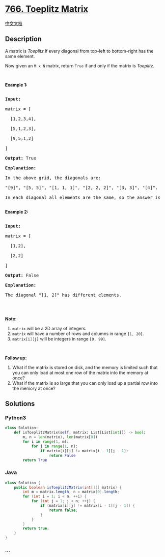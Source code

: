 # [766. Toeplitz Matrix](https://leetcode.com/problems/toeplitz-matrix)

[中文文档](/solution/0700-0799/0766.Toeplitz%20Matrix/README.md)

## Description

<p>A matrix is <em>Toeplitz</em> if every diagonal from top-left to bottom-right has the same element.</p>

<p>Now given an <code>M x N</code> matrix, return&nbsp;<code>True</code>&nbsp;if and only if the matrix is <em>Toeplitz</em>.<br />

&nbsp;</p>

<p><strong>Example 1:</strong></p>

<pre>

<strong>Input:

</strong>matrix = [

&nbsp; [1,2,3,4],

&nbsp; [5,1,2,3],

&nbsp; [9,5,1,2]

]

<strong>Output:</strong> True

<strong>Explanation:</strong>

In the above grid, the&nbsp;diagonals are:

&quot;[9]&quot;, &quot;[5, 5]&quot;, &quot;[1, 1, 1]&quot;, &quot;[2, 2, 2]&quot;, &quot;[3, 3]&quot;, &quot;[4]&quot;.

In each diagonal all elements are the same, so the answer is True.

</pre>

<p><strong>Example 2:</strong></p>

<pre>

<strong>Input:

</strong>matrix = [

&nbsp; [1,2],

&nbsp; [2,2]

]

<strong>Output:</strong> False

<strong>Explanation:</strong>

The diagonal &quot;[1, 2]&quot; has different elements.

</pre>

<p><br />

<strong>Note:</strong></p>

<ol>
    <li><code>matrix</code> will be a 2D array of integers.</li>
    <li><code>matrix</code> will have a number of rows and columns in range <code>[1, 20]</code>.</li>
    <li><code>matrix[i][j]</code> will be integers in range <code>[0, 99]</code>.</li>
</ol>

<p><br />

<strong>Follow up:</strong></p>

<ol>
    <li>What if the matrix is stored on disk, and the memory is limited such that you can only load at most one row of the matrix into the memory at once?</li>
    <li>What if the matrix is so large that you can only load up a partial row into the memory at once?</li>
</ol>

## Solutions

<!-- tabs:start -->

### **Python3**

```python
class Solution:
    def isToeplitzMatrix(self, matrix: List[List[int]]) -> bool:
        m, n = len(matrix), len(matrix[0])
        for i in range(1, m):
            for j in range(1, n):
                if matrix[i][j] != matrix[i - 1][j - 1]:
                    return False
        return True
```

### **Java**

```java
class Solution {
    public boolean isToeplitzMatrix(int[][] matrix) {
        int m = matrix.length, n = matrix[0].length;
        for (int i = 1; i < m; ++i) {
            for (int j = 1; j < n; ++j) {
                if (matrix[i][j] != matrix[i - 1][j - 1]) {
                    return false;
                }
            }
        }
        return true;
    }
}
```

### **...**

```

```

<!-- tabs:end -->
